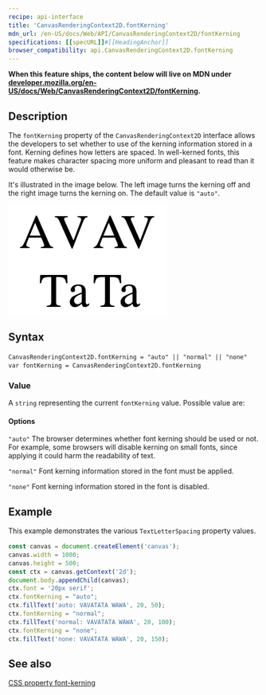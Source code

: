 ```yaml
---
recipe: api-interface
title: 'CanvasRenderingContext2D.fontKerning'
mdn_url: /en-US/docs/Web/API/CanvasRenderingContext2D/fontKerning
specifications: [[specURL]]#[[HeadingAnchor]]
browser_compatibility: api.CanvasRenderingContext2D.fontKerning
---
```



**When this feature ships, the content below will live on MDN under
[developer.mozilla.org/en-US/docs/Web/CanvasRenderingContext2D/fontKerning](https://developer.mozilla.org/en-US/docs/Web/CanvasRenderingContext2D/fontKerning).**

## Description

The `fontKerning` property of the `CanvasRenderingContext2D` interface allows 
the developers to set whether to use of the kerning information stored in a 
font. Kerning defines how letters are spaced. In well-kerned fonts, this 
feature makes character spacing more uniform and pleasant to read than it
would otherwise be. 

It's illustrated in the image below. The left image turns the kerning off and 
the right image turns the kerning on. The default value is `"auto"`.

![picture](font-kerning.png)

## Syntax

`CanvasRenderingContext2D.fontKerning = "auto" || "normal" || "none"`
`var fontKerning = CanvasRenderingContext2D.fontKerning`

### Value

A `string` representing the current `fontKerning` value. Possible value are:

#### Options
`"auto"`
The browser determines whether font kerning should be used or not. For example, 
some browsers will disable kerning on small fonts, since applying it could harm the 
readability of text.

`"normal"`
Font kerning information stored in the font must be applied.

`"none"`
Font kerning information stored in the font is disabled.

## Example

This example demonstrates the various `TextLetterSpacing` property values.

```js
const canvas = document.createElement('canvas');
canvas.width = 1000;
canvas.height = 500;
const ctx = canvas.getContext('2d');
document.body.appendChild(canvas);
ctx.font = '20px serif';
ctx.fontKerning = "auto";
ctx.fillText('auto: VAVATATA WAWA', 20, 50);
ctx.fontKerning = "normal";
ctx.fillText('normal: VAVATATA WAWA', 20, 100);
ctx.fontKerning = "none";
ctx.fillText('none: VAVATATA WAWA', 20, 150);
```

## See also
[CSS property font-kerning](https://developer.mozilla.org/en-US/docs/Web/CSS/font-kerning)

